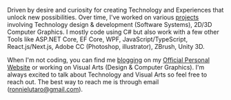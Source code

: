 Driven by desire and curiosity for creating Technology and Experiences that unlock new possibilities. Over time, I've worked on various [projects](https://ronnielutalo.github.io/work/engineering/) involving Technology design & development (Software Systems), 2D/3D Computer Graphics. I mostly code using C# but also work with a few other Tools like ASP.NET Core, EF Core, WPF, JavaScript/TypeScript, React.js/Next.js, Adobe CC (Photoshop, illustrator), ZBrush, Unity 3D.

When I'm not coding, you can find me [blogging](https://ronnielutalo.github.io/blog/) on my [Official Personal Website](https://ronnielutalo.github.io/) or working on Visual Arts (Design & Computer Graphics). I'm always excited to talk about Technology and Visual Arts so feel free to reach out. The best way to reach me is through email (ronnielutaro@gmail.com).
